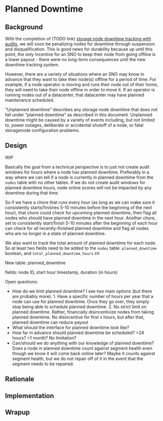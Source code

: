# Planned Downtime 

## Background

With the completion of (TODO link) [storage node downtime tracking with audits](), we will soon be penalizing nodes for downtime through suspension and disqualification. This is good news for durability because up until this point, the only incentive for an SNO to keep their node from going offline is a lower payout - there were no long-term consequences until the new downtime tracking system.

However, there are a variety of situations where an SNO may know in advance that they want to take their node(s) offline for a period of time. For example, if a node operator is moving and runs their node out of their home, they will need to take their node offline in order to move it. If an operator is running nodes out of a datacenter, that datacenter may have planned maintenance scheduled.

"Unplanned downtime" describes any storage node downtime that does not fall under "planned downtime" as described in this document. Unplanned downtime might be caused by a variety of events including, but not limited to, power outages, deliberate or accidental shutoff of a node, or fatal storagenode configuration problems.

## Design

WIP

Basically the goal from a technical perspective is to just not create audit windows for hours where a node has planned downtime. Preferably in a way where we can tell if a node is currently in planned downtime from the `nodes` table with no other tables. If we do not create audit windows for planned downtime hours, node online scores will not be impacted by any downtime during that time.

So if we have a chore that runs every hour (as long as we can make sure it consistently starts/finishes 5-10 minutes before the beginning of the next hour), that chore could check for upcoming planned downtime, then flag all nodes who should have planned downtime in the next hour. Another chore, set to consistently start/finish 5-10 minutes after the beginning of each hour can check for all recently-finished planned downtime and flag all nodes who are no longer in a state of planned downtime.

We also want to track the total amount of planned downtime for each node. So at least two fields need to be added to the `nodes` table: `planned_downtime` boolean, and `total_planned_downtime_hours` int

New table: planned_downtime

fields: node ID, start hour timestamp, duration (in hours)

Open questions:

* How do we limit planned downtime? I see two main options (but there are probably more): 1. Have a specific number of hours per year that a node can use for planned downtime. Once they go over, they simply stop being able to schedule planned downtime. 2. No strict limit on planned downtime. Rather, financially disincentivize nodes from taking planned downtime. No disincentive for first x hours, but after that, planned downtime can reduce payout
* What should the interface for planned downtime look like?
* How far in advance should planned downtime be scheduled? >24 hours? >1 month? No limitation?
* Can/should we do anything with our knowledge of planned downtime? Does a node in planned downtime count against segment health even though we know it will come back online later? Maybe it counts against segment health, but we do not repair off of it in the event that the segment needs to be repaired.




## Rationale

## Implementation

## Wrapup

